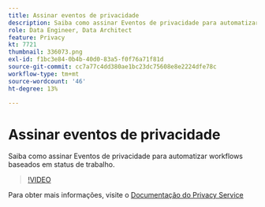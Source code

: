 ```yaml
---
title: Assinar eventos de privacidade
description: Saiba como assinar Eventos de privacidade para automatizar workflows baseados em status de trabalho.
role: Data Engineer, Data Architect
feature: Privacy
kt: 7721
thumbnail: 336073.png
exl-id: f1bc3e84-0b4b-40d0-83a5-f0f76a71f81d
source-git-commit: cc7a77c4dd380ae1bc23dc75608e8e2224dfe78c
workflow-type: tm+mt
source-wordcount: '46'
ht-degree: 13%

---
```



# Assinar eventos de privacidade

Saiba como assinar Eventos de privacidade para automatizar workflows baseados em status de trabalho.

>[!VIDEO](https://video.tv.adobe.com/v/336073?quality=12&learn=on)

Para obter mais informações, visite o [Documentação do Privacy Service](https://experienceleague.adobe.com/docs/experience-platform/privacy/home.html?lang=pt-BR)
